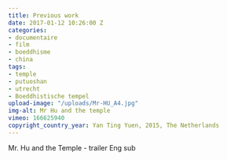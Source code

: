 ```yaml
---
title: Previous work
date: 2017-01-12 10:26:00 Z
categories:
- documentaire
- film
- boeddhisme
- china
tags:
- temple
- putuoshan
- utrecht
- Boeddhistische tempel
upload-image: "/uploads/Mr-HU_A4.jpg"
img-alt: Mr Hu and the temple
vimeo: 166625940
copyright_country_year: Yan Ting Yuen, 2015, The Netherlands
---
```


Mr. Hu and the Temple - trailer Eng sub